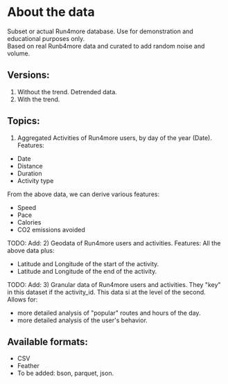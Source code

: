# About the data
Subset or actual Run4more database. Use for demonstration and educational purposes only.  
Based on real Runb4more data and curated to add random noise and volume.

## Versions:
1) Without the trend. Detrended data.
2) With the trend. 

## Topics:
1) Aggregated Activities of Run4more users, by day of the year (Date).
Features:
* Date
* Distance
* Duration
* Activity type

From the above data, we can derive various features:
* Speed
* Pace
* Calories
* CO2 emissions avoided

TODO: Add:
2) Geodata of Run4more users and activities.
Features:
All the above data plus:
* Latitude and Longitude of the start of the activity.
* Latitude and Longitude of the end of the activity.

TODO: Add:
3) Granular data of Run4more users and activities.
They "key" in this dataset if the activity_id.
This data si at the level of the second.
Allows for:  
* more detailed analysis of "popular" routes and hours of the day.
* more detailed analysis of the user's behavior.

## Available formats:
* CSV
* Feather
* To be added: bson, parquet, json.
 
